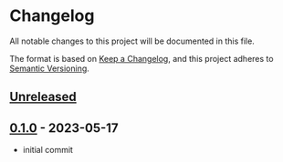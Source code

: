 # Changelog

All notable changes to this project will be documented in this file.

The format is based on [Keep a Changelog](https://keepachangelog.com/en/1.0.0/),
and this project adheres to [Semantic Versioning](https://semver.org/spec/v2.0.0.html).

## [Unreleased]

## [0.1.0] - 2023-05-17

- initial commit

[unreleased]: https://github.com/ManuelGil/simplus/compare/v0.1.0...HEAD
[0.1.0]: https://github.com/ManuelGil/simplus/releases/tag/v0.1.0
